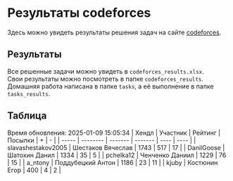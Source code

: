 # Результаты codeforces
Здесь можно увидеть результаты решения задач на сайте [codeforces](https://codeforces.com). 

## Результаты
Все решенные задачи можно увидеть в `codeforces_results.xlsx`.   
Свои результаты можно посмотреть в папке `codeforces_results`.  
Домашняя работа написана в папке `tasks`, а её выполнение в папке `tasks_results`.

## Таблица
Время обновления: 2025-01-09 15:05:34
| Хендл | Участник | Рейтинг | Посылки | +    | -    |
| ----- | -------- | ------- | ------- | ---- | ---- |
| slavashestakov2005 | Шестаков Вячеслав | 1743 | 517 | 17 |
| DanilGoose | Шатохин Данил | 1334 | 35 | 5 |
| pchelka12 | Ченченко Даниил | 1229 | 76 | 15 |
| a_ntony | Поддубецкий Антон | 1186 | 23 | 11 |
| kjuby | Костюнин Егор | 400 | 4 | 2 |
